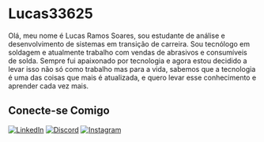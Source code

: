 # Lucas33625
Olá, meu nome é Lucas Ramos Soares, sou estudante de análise e desenvolvimento de sistemas em transição de carreira. Sou tecnólogo em soldagem e atualmente trabalho com vendas de abrasivos e consumíveis de solda. Sempre fui apaixonado por tecnologia e agora estou decidido a levar isso não só como trabalho mas para a vida, sabemos que a tecnologia é uma das coisas que mais é atualizada, e quero levar esse conhecimento e aprender cada vez mais.

## Conecte-se Comigo
[![LinkedIn](https://img.shields.io/badge/LinkedIn-0077B5?style=for-the-badge&logo=linkedin&logoColor=white)](linkedin.com/in/lucas-ramos-soares-8b68bb174/)
[![Discord](https://img.shields.io/badge/Discord-7289DA?style=for-the-badge&logo=discord&logoColor=white)](https://discord.com/channels/@luccas9701/)
[![Instagram](https://img.shields.io/badge/-Instagram-%23E4405F?style=for-the-badge&logo=instagram&logoColor=white)](https://www.instagram.com/_lsoares097/)